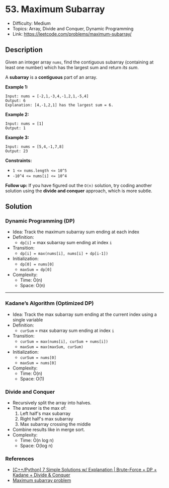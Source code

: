 # 53. Maximum Subarray

- Difficulty: Medium
- Topics: Array, Divide and Conquer, Dynamic Programming
- Link: https://leetcode.com/problems/maximum-subarray/

## Description

Given an integer array `nums`, find the contiguous subarray (containing at least one number) which has the largest sum and return _its sum_.

A **subarray** is a **contiguous** part of an array.

**Example 1:**

```
Input: nums = [-2,1,-3,4,-1,2,1,-5,4]
Output: 6
Explanation: [4,-1,2,1] has the largest sum = 6.
```

**Example 2:**

```
Input: nums = [1]
Output: 1
```

**Example 3:**

```
Input: nums = [5,4,-1,7,8]
Output: 23
```

**Constraints:**

- `1 <= nums.length <= 10^5`
- `-10^4 <= nums[i] <= 10^4`

**Follow up:** If you have figured out the `O(n)` solution, try coding another solution using the **divide and conquer** approach, which is more subtle.

## Solution

### Dynamic Programming (DP)

- Idea: Track the maximum subarray sum ending at each index
- Definition:
  - `dp[i]` = max subarray sum ending at index `i`
- Transition:
  - `dp[i] = max(nums[i], nums[i] + dp[i-1])`
- Initialization:
  - `dp[0] = nums[0]`
  - `maxSum = dp[0]`
- Complexity:
  - Time: O(n)
  - Space: O(n)

---

### Kadane’s Algorithm (Optimized DP)

- Idea: Track the max subarray sum ending at the current index using a single variable
- Definition:
  - `curSum` = max subarray sum ending at index `i`
- Transition:
  - `curSum = max(nums[i], curSum + nums[i])`
  - `maxSum = max(maxSum, curSum)`
- Initialization:
  - `curSum = nums[0]`
  - `maxSum = nums[0]`
- Complexity:
  - Time: O(n)
  - Space: O(1)

### Divide and Conquer

- Recursively split the array into halves.
- The answer is the max of:
  1. Left half's max subarray
  2. Right half's max subarray
  3. Max subarray crossing the middle
- Combine results like in merge sort.
- Complexity:
  - Time: O(n log n)
  - Space: O(log n)

### References

- [[C++/Python] 7 Simple Solutions w/ Explanation | Brute-Force + DP + Kadane + Divide & Conquer](https://leetcode.com/problems/maximum-subarray/solutions/1595195/c-python-7-simple-solutions-w-explanation-brute-force-dp-kadane-divide-conquer/)
- [Maximum subarray problem](https://en.wikipedia.org/wiki/Maximum_subarray_problem)

